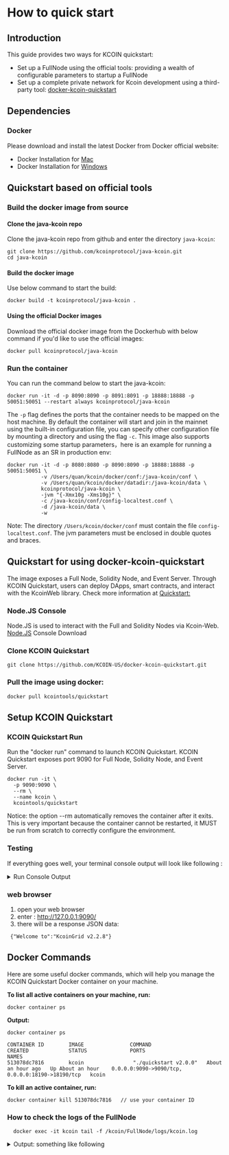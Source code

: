 # How to quick start

## Introduction

This guide provides two ways for KCOIN quickstart:
- Set up a FullNode using the official tools: providing a wealth of configurable parameters to startup a FullNode
- Set up a complete private network for Kcoin development using a third-party tool: [docker-kcoin-quickstart](https://github.com/KCOIN-US/docker-kcoin-quickstart)

## Dependencies

### Docker

Please download and install the latest Docker from Docker official website:
* Docker Installation for [Mac](https://docs.docker.com/docker-for-mac/install/)
* Docker Installation for [Windows](https://docs.docker.com/docker-for-windows/install/)   

## Quickstart based on official tools

### Build the docker image from source

#### Clone the java-kcoin repo

Clone the java-kcoin repo from github and enter the directory `java-kcoin`:
```
git clone https://github.com/kcoinprotocol/java-kcoin.git
cd java-kcoin
```

#### Build the docker image

Use below command to start the build:
```
docker build -t kcoinprotocol/java-kcoin .
```

#### Using the official Docker images

Download the official docker image from the Dockerhub with below command if you'd like to use the official images:
```
docker pull kcoinprotocol/java-kcoin
```

### Run the container

You can run the command below to start the java-kcoin:
```
docker run -it -d -p 8090:8090 -p 8091:8091 -p 18888:18888 -p 50051:50051 --restart always kcoinprotocol/java-kcoin 
```

The `-p` flag defines the ports that the container needs to be mapped on the host machine. By default the container will start and join in the mainnet
using the built-in configuration file, you can specify other configuration file by mounting a directory and using the flag `-c`.
This image also supports customizing some startup parameters，here is an example for running a FullNode as an SR in production env:
```
docker run -it -d -p 8080:8080 -p 8090:8090 -p 18888:18888 -p 50051:50051 \
           -v /Users/quan/kcoin/docker/conf:/java-kcoin/conf \
           -v /Users/quan/kcoin/docker/datadir:/java-kcoin/data \
           kcoinprotocol/java-kcoin \
           -jvm "{-Xmx10g -Xms10g}" \
           -c /java-kcoin/conf/config-localtest.conf \
           -d /java-kcoin/data \
           -w 
```
Note: The directory `/Users/kcoin/docker/conf` must contain the file `config-localtest.conf`. The jvm parameters must be enclosed in double quotes and braces.

## Quickstart for using docker-kcoin-quickstart

The image exposes a Full Node, Solidity Node, and Event Server. Through KCOIN Quickstart, users can deploy DApps, smart contracts, and interact with the KcoinWeb library.
Check more information at [Quickstart:](https://github.com/KCOIN-US/docker-kcoin-quickstart)

### Node.JS Console
  Node.JS is used to interact with the Full and Solidity Nodes via Kcoin-Web.  
  [Node.JS](https://nodejs.org/en/) Console Download
  
### Clone KCOIN Quickstart  
```shell
git clone https://github.com/KCOIN-US/docker-kcoin-quickstart.git
```  

### Pull the image using docker:
```shell
docker pull kcointools/quickstart
```  

## Setup KCOIN Quickstart   
### KCOIN Quickstart Run
Run the "docker run" command to launch KCOIN Quickstart. KCOIN Quickstart exposes port 9090 for Full Node, Solidity Node, and Event Server.
```shell
docker run -it \
  -p 9090:9090 \
  --rm \
  --name kcoin \
  kcointools/quickstart
```  
Notice: the option --rm automatically removes the container after it exits. This is very important because the container cannot be restarted, it MUST be run from scratch to correctly configure the environment.

### Testing

If everything goes well, your terminal console output will look like following : 
 <details>

<summary>Run Console Output </summary>
<!-- **Run Output:** -->
    ```

    [PM2] Spawning PM2 daemon with pm2_home=/root/.pm2
    [PM2] PM2 Successfully daemonized
    [PM2][WARN] Applications evenkcoin not running, starting...
    [PM2] App [evenkcoin] launched (1 instances)
    ┌──────────┬────┬─────────┬──────┬─────┬────────┬─────────┬────────┬─────┬───────────┬──────┬──────────┐
    │ App name │ id │ version │ mode │ pid │ status │ restart │ uptime │ cpu │ mem       │ user │ watching │
    ├──────────┼────┼─────────┼──────┼─────┼────────┼─────────┼────────┼─────┼───────────┼──────┼──────────┤
    │ evenkcoin │ 0  │ N/A     │ fork │ 60  │ online │ 0       │ 0s     │ 0%  │ 25.4 MB   │ root │ disabled │
    └──────────┴────┴─────────┴──────┴─────┴────────┴─────────┴────────┴─────┴───────────┴──────┴──────────┘
    Use `pm2 show <id|name>` to get more details about an app
    Start the http proxy for dApps...
    [HPM] Proxy created: /  ->  http://127.0.0.1:18191
    [HPM] Proxy created: /  ->  http://127.0.0.1:18190
    [HPM] Proxy created: /  ->  http://127.0.0.1:8060

    Kcoin Quickstart listening on http://127.0.0.1:9090



    ADMIN /admin/accounts-generation
    Sleeping for 1 second...Waiting when nodes are ready to generate 10 accounts...
    (1) Waiting for sync...
    Slept.
    ...
    Loading the accounts and waiting for the node to mine the transactions...
    (1) Waiting for receipts...
    Sending 10000 SYM to TSjfWSWcKCrJ1DbgMZSCbSqNK8DsEfqM9p
    Sending 10000 SYM to THpWnj3dBQ5FrqW1KMVXXYSbHPtcBKeUJY
    Sending 10000 SYM to TWFTHaKdeHWi3oPoaBokyZFfA7q1iiiAAb
    Sending 10000 SYM to TFDGQo6f6dm9ikoV4Rc9NyTxMD5NNiSFJD
    Sending 10000 SYM to TDZZNigWitFp5aE6j2j8YcycF7DVjtogBu
    Sending 10000 SYM to TT8NRMcwdS9P3X9pvPC8JWi3x2zjwxZuhs
    Sending 10000 SYM to TBBJw6Bk7w2NSZeqmzfUPnsn6CwDJAXTv8
    Sending 10000 SYM to TVcgSLpT97mvoiyv5ChyhQ6hWbjYLWdCVB
    Sending 10000 SYM to TYjQd4xrLZQGYMdLJqsTCuXVGapPqUp9ZX
    Sending 10000 SYM to THCw6hPZpFcLCWDcsZg3W77rXZ9rJQPncD
    Sleeping for 3 seconds... Slept.
    (2) Waiting for receipts...
    Sleeping for 3 seconds... Slept.
    (3) Waiting for receipts...
    Sleeping for 3 seconds... Slept.
    (4) Waiting for receipts...
    Sleeping for 3 seconds... Slept.
    (5) Waiting for receipts...
    Sleeping for 3 seconds... Slept.
    (6) Waiting for receipts...
    Sleeping for 3 seconds... Slept.
    (7) Waiting for receipts...
    Done.

    Available Accounts
    ==================

    (0) TSjfWSWcKCrJ1DbgMZSCbSqNK8DsEfqM9p (10000 SYM)
    (1) THpWnj3dBQ5FrqW1KMVXXYSbHPtcBKeUJY (10000 SYM)
    (2) TWFTHaKdeHWi3oPoaBokyZFfA7q1iiiAAb (10000 SYM)
    (3) TFDGQo6f6dm9ikoV4Rc9NyTxMD5NNiSFJD (10000 SYM)
    (4) TDZZNigWitFp5aE6j2j8YcycF7DVjtogBu (10000 SYM)
    (5) TT8NRMcwdS9P3X9pvPC8JWi3x2zjwxZuhs (10000 SYM)
    (6) TBBJw6Bk7w2NSZeqmzfUPnsn6CwDJAXTv8 (10000 SYM)
    (7) TVcgSLpT97mvoiyv5ChyhQ6hWbjYLWdCVB (10000 SYM)
    (8) TYjQd4xrLZQGYMdLJqsTCuXVGapPqUp9ZX (10000 SYM)
    (9) THCw6hPZpFcLCWDcsZg3W77rXZ9rJQPncD (10000 SYM)

    Private Keys
    ==================

    (0) 2b2bddbeea87cecedcaf51eef55877b65725f709d2c0fcdfea0cb52d80acd52b
    (1) f08759925316dc6344af538ebe3a619aeab836a0c254adca903cc764f87b0ee9
    (2) 1afc9f033cf9c6058db366b78a9f1b9c909b1b83397c9aed795afa05e9017511
    (3) f8f5bc70e91fc177eefea43b68c97b66536ac317a9300639e9d32a9db2f18a1f
    (4) 031015272915917056c117d3cc2a03491a8f22ef450af83f6783efddf7064c59
    (5) 5eb25e2c1144f216aa99bbe2139d84bb6dedfb2c1ed72f3df6684a4c6d2cd96b
    (6) f0b781da23992e6a3f536cb60917c3eb6a9c5434fcf441fcb8d7c58c01d6b70e
    (7) 158f60a4379688a77d4a420e2f2a3e014ebf9ed0a1a093d7dc01ba23ebc5c970
    (8) e9342bb9108f46573804890a5301530c2834dce3703cd51ab77fba6161afec00
    (9) 2e9f0c507d2ea98dc4005a1afb1b743c629f7c145ccb55f38f75ae73cf8f605c

    HD Wallet
    ==================
    Mnemonic:      border pulse twenty cruise grief shy need raw clean possible begin climb
    Base HD Path:  m/44'/60'/0'/0/{account_index}
    ```
</details>
  

### web browser ###
1. open your web browser
2. enter : http://127.0.0.1:9090/
3. there will be a response JSON data: 

```
 {"Welcome to":"KcoinGrid v2.2.8"}
```

## Docker Commands 
Here are some useful docker commands, which will help you manage the KCOIN Quickstart Docker container on your machine. 

**To list all active containers on your machine, run:**
```shell
docker container ps
```  
**Output:**
```shell
docker container ps

CONTAINER ID        IMAGE               COMMAND                 CREATED             STATUS              PORTS                                              NAMES
513078dc7816        kcoin                "./quickstart v2.0.0"   About an hour ago   Up About an hour    0.0.0.0:9090->9090/tcp, 0.0.0.0:18190->18190/tcp   kcoin
```  
**To kill an active container, run:**
```shell
docker container kill 513078dc7816   // use your container ID
```  

### How to check the logs of the FullNode ###
```
  docker exec -it kcoin tail -f /kcoin/FullNode/logs/kcoin.log 
```

 <details>

<summary>Output: something like following </summary>

  ```
  number=204
  parentId=00000000000000cb0985978b3c780e4219dc51e4329beecabe7b71f99d269985
  witness address=41928c9af0651632157ef27a2cf17ca72c575a4d21
  generated by myself=true
  generate time=2019-12-09 18:33:33.0
  txs are empty
  ]
  18:33:33.008 INFO  [Thread-5] [DB](Manager.java:1095) pushBlock block number:204, cost/txs:1/0
  18:33:33.008 INFO  [Thread-5] [witness](WitnessService.java:283) Produce block successfully, blockNumber:204, abSlot[525305471], blockId:00000000000000ccc37f1f5c2ceb574d14c490e3d0b86909855646f9384ba666, transactionSize:0, blockTime:2019-12-09T18:33:33.000Z, parentBlockId:00000000000000cb0985978b3c780e4219dc51e4329beecabe7b71f99d269985
  18:33:33.008 INFO  [Thread-5] [net](AdvService.java:156) Ready to broadcast block Num:204,ID:00000000000000ccc37f1f5c2ceb574d14c490e3d0b86909855646f9384ba666
  ........  etc
  ```
</details>
